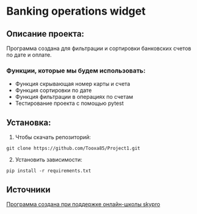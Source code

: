 # Banking operations widget
## Описание проекта:
Программа создана для фильтрации и сортировки банковских счетов по дате и оплате.
### Функции, которые мы будем использовать:
* Функция скрывающая номер карты и счета
* Функция сортировки по дате
* Функция фильтрации в операциях по счетам
* Тестирование проекта с помощью pytest

## Установка:

1. Чтобы скачать репозиторий:
```
git clone https://github.com/Tooxa85/Project1.git
```
2. Установить зависимости:
```
pip install -r requirements.txt
```
## Источники
[Программа создана при поддержке онлайн-школы skypro](skypro@skyeng.ru)